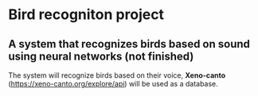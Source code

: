 # Bird recogniton project
## A system that recognizes birds based on sound using neural networks (not finished)

The system will recognize birds based on their voice, **Xeno-canto** (https://xeno-canto.org/explore/api) will be used as a database. 
